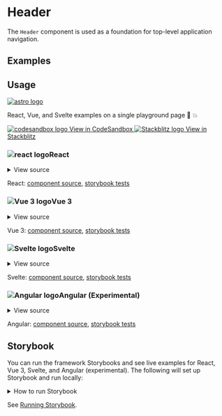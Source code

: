 # Header

The `Header` component is used as a foundation for top-level application navigation.

<div class="mbs24"></div>

## Examples

<div class="mbe24"></div>

<HeaderExamples />

<script setup>
import HeaderExamples from '../../components/HeaderExamples.vue'
import { Alert } from "agnostic-vue";
</script>

<div class="mbe32"></div>

## Usage

<div class="flex mbs40 mbe24">
  <a href="https://astro.build/" class="flex-shrink-0" target="_blank"><img style="width: var(--fluid-80)" src="/images/astro-logo-light.svg" alt="astro logo"></a>
  <p class="mis16">React, Vue, and Svelte examples on a single playground page 🚀 💥</p>
</div>
<div class="playgrounds flex mbe32">
  <a class="btn btn-rounded" style="background-color: var(--agnostic-dark); color: var(--agnostic-light)" href="https://codesandbox.io/s/github/AgnosticUI/agnosticui/tree/master/playgrounds/Header?file=/README.md" target="_blank">
    <img src="/images/codesandbox.svg" alt="codesandbox logo" class="mie8"> View in CodeSandbox
  </a>
  <a class="btn btn-rounded" style="background-color: var(--agnostic-primary); color: var(--agnostic-light)" href="https://stackblitz.com/github/AgnosticUI/agnosticui/tree/master/playgrounds/Header?file=/README.md" target="_blank">
    <img src="/images/stackblitz.svg" alt="Stackblitz logo" class="mie4"> View in Stackblitz
  </a>
</div>

<div class="flex">
  <h3 id="react" tabindex="-1">
    <img src="/images/React-icon.svg" alt="react logo">React
  </h3>
</div>

<details class="disclose disclose-bordered">
<summary class="disclose-title">View source</summary>

```jsx
import "agnostic-react/dist/common.min.css";
import "agnostic-react/dist/esm/index.css";
import { Header, HeaderNav, HeaderNavItem } from "agnostic-react";
export const YourComponent = () => (
  <>
    <Header>
      <>
        <a href="https://web.dev/">web.dev</a>
        <HeaderNav>
          <HeaderNavItem>
            <a href="https://css-tricks.com/">CSS-Tricks</a>
          </HeaderNavItem>
          <HeaderNavItem>
            <a href="https://developer.mozilla.org/en-US/">MDN</a>
          </HeaderNavItem>
        </HeaderNav>
        <a href="https://www.freecodecamp.org/">freeCodeCamp</a>
      </>
    </Header>
    <h3 class="mbs40 mbe12">Header content justify left</h3>
    <p class="mbe24">Pass in <code>isHeaderContentStart</code> and apply a global CSS class with
      <code>flex-grow: 0</code> on mobile (so it will stack as column), and <code>flex-grow: 1</code>
      at a breakpoint of your choosing to push other content over. Inspect <code>.header-flex-fill</code>
      in devtools to see an example.
    </p>
    <Header isHeaderContentStart>
      <>
        <a href="https://web.dev/">web.dev</a>
        <HeaderNav css="header-flex-fill">
          <HeaderNavItem>
            <a href="https://css-tricks.com/">CSS-Tricks</a>
          </HeaderNavItem>
          <HeaderNavItem>
            <a href="https://developer.mozilla.org/en-US/">MDN</a>
          </HeaderNavItem>
        </HeaderNav>
        <a href="https://www.freecodecamp.org/">freeCodeCamp</a>
      </>
    </Header>
    <h3 class="mbs40 mbe12">Header content justify right</h3>
    <p class="mbe24">Pass in <code>isHeaderContentEnd</code> and apply
      <code>flex-fill</code> to the <code>logoleft</code> content so grows (pushes content over).
    </p>
    <Header isHeaderContentEnd>
      <>
        <a class="flex-fill" href="https://web.dev/">web.dev</a>
        <HeaderNav css="header-mbe16">
          <HeaderNavItem>
            <a href="https://css-tricks.com/">CSS-Tricks</a>
          </HeaderNavItem>
          <HeaderNavItem>
            <a href="https://developer.mozilla.org/en-US/">MDN</a>
          </HeaderNavItem>
        </HeaderNav>
        <a href="https://www.freecodecamp.org/">freeCodeCamp</a>
      </>
    </Header>
  </>
)
```
</details>

React: [component source](https://github.com/AgnosticUI/agnosticui/blob/master/agnostic-react/src/Header.tsx), [storybook tests](https://github.com/AgnosticUI/agnosticui/blob/master/agnostic-react/src/stories/Header.stories.tsx)

<div class="mbe32"></div>

<div class="flex">
  <h3 id="vue-3" tabindex="-1">
    <img src="/images/Vue-icon.svg" alt="Vue 3 logo">Vue 3
  </h3>
</div>

<details class="disclose disclose-bordered">
<summary class="disclose-title">View source</summary>

```vue
<script setup>
// Import AgnosticUI global common & component CSS
import "agnostic-vue/dist/common.min.css";
import "agnostic-vue/dist/index.css";
import { Header, HeaderNav, HeaderNavItem } from "agnostic-vue";
</script>
<template>
  <h3 class="mbe12">Header defaults to space between</h3>
  <Header>
    <template v-slot:logoleft>
      <a href="https://web.dev/">web.dev</a>
    </template>
    <template v-slot:headernav>
      <HeaderNav>
        <HeaderNavItem>
          <a href="https://css-tricks.com/">CSS-Tricks</a>
        </HeaderNavItem>
        <HeaderNavItem>
          <a href="https://developer.mozilla.org/en-US/">MDN</a>
        </HeaderNavItem>
      </HeaderNav>
    </template>
    <template v-slot:logoright>
      <a href="https://www.freecodecamp.org/">freeCodeCamp</a>
    </template>
  </Header>
  <h3 class="mbe12">Header content justify left</h3>
  <p class="mbe16">Pass in <code>isHeaderContentStart</code> and apply a global CSS class with
    <code>flex-grow: 0</code> on mobile (so it will stack as column), and <code>flex-grow: 1</code>
    at a breakpoint of your choosing to push other content over. Inspect <code>.header-flex-fill</code>
    in devtools to see an example.
  </p>
  <Header isHeaderContentStart>
    <template v-slot:logoleft>
      <a href="https://web.dev/">web.dev</a>
    </template>
    <template v-slot:headernav>
      <HeaderNav css="header-flex-fill">
        <HeaderNavItem>
          <a href="https://css-tricks.com/">CSS-Tricks</a>
        </HeaderNavItem>
        <HeaderNavItem>
          <a href="https://developer.mozilla.org/en-US/">MDN</a>
        </HeaderNavItem>
      </HeaderNav>
    </template>
    <template v-slot:logoright>
      <a href="https://www.freecodecamp.org/">freeCodeCamp</a>
    </template>
  </Header>
  <h3 class="mbe12">Header content justify right</h3>
  <p class="mbe16">Pass in <code>isHeaderContentEnd</code> and apply
    <code>flex-fill</code> to the <code>logoleft</code> content so grows (pushes content over).
  </p>
  <Header isHeaderContentEnd>
    <template v-slot:logoleft>
      <a
        class="flex-fill"
        href="https://web.dev/"
      >web.dev</a>
    </template>
    <template v-slot:headernav>
      <HeaderNav css="header-mbe16">
        <HeaderNavItem>
          <a href="https://css-tricks.com/">CSS-Tricks</a>
        </HeaderNavItem>
        <HeaderNavItem>
          <a href="https://developer.mozilla.org/en-US/">MDN</a>
        </HeaderNavItem>
      </HeaderNav>
    </template>
    <template v-slot:logoright>
      <a href="https://www.freecodecamp.org/">freeCodeCamp</a>
    </template>
  </Header> 
</template>
```
</details>

Vue 3: [component source](https://github.com/AgnosticUI/agnosticui/blob/master/agnostic-vue/src/components/Header.vue), [storybook tests](https://github.com/AgnosticUI/agnosticui/blob/master/agnostic-vue/src/stories/Header.stories.js)

<div class="mbe24"></div>

<div class="flex">
  <h3 id="svelte" tabindex="-1">
    <img src="/images/Svelte-icon.svg" alt="Svelte logo">Svelte
  </h3>
</div>

<details class="disclose disclose-bordered">
<summary class="disclose-title">View source</summary>

```html
<script>
  import 'agnostic-svelte/css/common.min.css';
	import {
		Header,
		HeaderNav,
		HeaderNavItem,
	} from 'agnostic-svelte';
</script>
<div class="container">
	<Header>
		<div slot="logoleft">logo left</div>
		<HeaderNav css="nav-overrides">
			<HeaderNavItem><a href="#home">Home</a></HeaderNavItem>
			<HeaderNavItem><a href="#products">Products</a></HeaderNavItem>
			<HeaderNavItem><a href="#services">Services</a></HeaderNavItem>
			<HeaderNavItem><a href="#about">About</a></HeaderNavItem>
		</HeaderNav>
		<div slot="logoright">logo right</div>
	</Header>
</div>
<div class="container">
  <h3 class="mbs40 mbe12">Header content justify left</h3>
  <p class="mbe24">Pass in <code>isHeaderContentStart</code> and apply a global CSS class with
    <code>flex-grow: 0</code> on mobile (so it will stack as column), and <code>flex-grow: 1</code>
    at a breakpoint of your choosing to push other content over. Inspect <code>.header-flex-fill</code>
    in devtools to see an example.
  </p>	
  <Header isHeaderContentStart="{true}">
    <div slot="logoleft"><a href="https://www.w3.org/">w3</a></div>
    <HeaderNav css="header-flex-fill">
      <HeaderNavItem><a href="https://web.dev/">web.dev</a></HeaderNavItem>
      <HeaderNavItem>
        <a href="https://css-tricks.com/">CSS-Tricks</a>
      </HeaderNavItem>
      <HeaderNavItem>
        <a href="https://developer.mozilla.org/en-US/">MDN</a>
      </HeaderNavItem>
      <HeaderNavItem>
        <a href="https://www.freecodecamp.org/">freeCodeCamp</a>
      </HeaderNavItem>
    </HeaderNav>
    <div slot="logoright">
      <a href="https://www.w3.org/TR/wai-aria-practices-1.1/">wai-aria</a>
    </div>
  </Header>
</div>
<div class="container">
  <h3 class="mbs40 mbe12">Header content justify right</h3>
  <p class="mbe24">Pass in <code>isHeaderContentEnd</code> and apply
    <code>flex-fill</code> to the <code>logoleft</code> content so grows (pushes content over).
  </p>
  <Header isHeaderContentEnd="{true}">
    <a class="flex-fill" href="https://web.dev/">web.dev</a>
    <HeaderNav css="header-mbe16">
      <HeaderNavItem><a href="https://web.dev/">web.dev</a></HeaderNavItem>
      <HeaderNavItem>
        <a href="https://css-tricks.com/">CSS-Tricks</a>
      </HeaderNavItem>
      <HeaderNavItem>
        <a href="https://developer.mozilla.org/en-US/">MDN</a>
      </HeaderNavItem>
      <HeaderNavItem>
        <a href="https://www.freecodecamp.org/">freeCodeCamp</a>
      </HeaderNavItem>
    </HeaderNav>
    <div slot="logoright">
      <a href="https://www.w3.org/TR/wai-aria-practices-1.1/">wai-aria</a>
    </div>
  </Header>
</div>
```
</details>

Svelte: [component source](https://github.com/AgnosticUI/agnosticui/blob/master/agnostic-svelte/src/lib/components/Header/Header.svelte), [storybook tests](https://github.com/AgnosticUI/agnosticui/blob/master/agnostic-svelte/src/lib/components/Header/Header.stories.js)

<div class="mbe24"></div>

<div class="flex">
  <h3 id="angular" tabindex="-1">
    <img src="/images/Angular-icon.svg" alt="Angular logo">Angular (Experimental)
  </h3>
</div>

<details class="disclose disclose-bordered">
<summary class="disclose-title">View source</summary>

In your Angular configuration (likely `angular.json`) ensure you're including
the common AgnosticUI styles:

<div class="mbe16"></div>

` "styles": ["agnostic-angular/common.min.css"],`

<div class="mbe24"></div>

Add AgnosticUI's `AgModule` module:

```js{3,9}
import { NgModule } from '@angular/core';
import { BrowserModule } from '@angular/platform-browser';
import { AgModule } from 'agnostic-angular';

import { AppComponent } from './app.component';

@NgModule({
  declarations: [AppComponent],
  imports: [BrowserModule, AgModule],
  providers: [],
  bootstrap: [AppComponent],
})
export class AppModule {}
```

Now you can use in your components:

```js
import { Component } from '@angular/core';

@Component({
  selector: 'your-component',
  template: `<section>
    <ag-header>
      <a href="https://web.dev/">web.dev</a>
      <ag-header-nav>
        <ag-header-nav-item class="mie12">
          <a href="https://css-tricks.com/">CSS-Tricks</a>
        </ag-header-nav-item>
        <ag-header-nav-item class="mis12 mie16">
          <a href="https://developer.mozilla.org/en-US/">MDN</a>
        </ag-header-nav-item>
      </ag-header-nav>
      <a href="https://www.freecodecamp.org/">freeCodeCamp</a>
    </ag-header>
    <ag-header [isHeaderContentStart]="true">
      <a href="https://web.dev/">web.dev</a>
      <ag-header-nav css="header-flex-fill">
        <ag-header-nav-item class="mie12">
          <a href="https://css-tricks.com/">CSS-Tricks</a>
        </ag-header-nav-item>
        <ag-header-nav-item class="mis12 mie16">
          <a href="https://developer.mozilla.org/en-US/">MDN</a>
        </ag-header-nav-item>
      </ag-header-nav>
      <a href="https://www.freecodecamp.org/">freeCodeCamp</a>
    </ag-header>
    <ag-header [isHeaderContentEnd]="true">
      <a class="flex-fill"
         href="https://web.dev/">web.dev</a>
      <ag-header-nav>
        <ag-header-nav-item>
          <a href="https://css-tricks.com/">CSS-Tricks</a>
        </ag-header-nav-item>
        <ag-header-nav-item css="header-mbe16">
          <a href="https://developer.mozilla.org/en-US/">MDN</a>
        </ag-header-nav-item>
      </ag-header-nav>
      <a href="https://www.freecodecamp.org/">freeCodeCamp</a>
    </ag-header>
  </section>`,
})
export class YourComponent {}
```
</details>

Angular: [component source](https://github.com/AgnosticUI/agnosticui/blob/master/agnostic-angular/libs/ag/src/lib/header.component.ts), [storybook tests](https://github.com/AgnosticUI/agnosticui/blob/master/agnostic-angular/libs/ag/src/lib/header.component.stories.ts)

<div class="mbe32"></div>

## Storybook

You can run the framework Storybooks and see live examples for React, Vue 3, Svelte, and Angular (experimental). The following will set up Storybook and run locally:

<details class="mbs24 mbe24 disclose disclose-bordered">
<summary class="disclose-title">How to run Storybook</summary>

```shell
git clone git@github.com:AgnosticUI/agnosticui.git
cd agnosticui/<PACKAGE_NAME> && npm i # e.g. cd agnosticui/agnostic-react && npm i
npm run storybook
```
</details>

See [Running Storybook](https://github.com/AgnosticUI/agnosticui/blob/master/CONTRIBUTING.md#usage).

